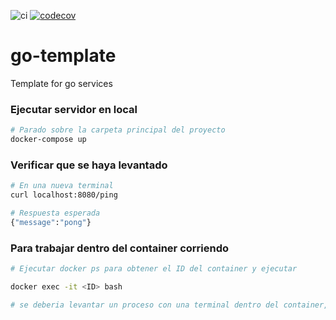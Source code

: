 ![ci](https://github.com/Fiufit-Grupo-10/FiuFit-APIGateway/actions/workflows/ci.yml/badge.svg)
[![codecov](https://codecov.io/gh/Fiufit-Grupo-10/FiuFit-APIGateway/branch/main/graph/badge.svg?token=CQMMLS2MR5)](https://codecov.io/gh/Fiufit-Grupo-10/FiuFit-APIGateway)
# go-template
Template for go services

### Ejecutar servidor en local

```bash
# Parado sobre la carpeta principal del proyecto
docker-compose up
```

### Verificar que se haya levantado

```bash
# En una nueva terminal
curl localhost:8080/ping
```

```bash
# Respuesta esperada
{"message":"pong"}
```

### Para trabajar dentro del container corriendo

```bash
# Ejecutar docker ps para obtener el ID del container y ejecutar

docker exec -it <ID> bash

# se deberia levantar un proceso con una terminal dentro del container, ya se pueden ejecutar tests.
```

